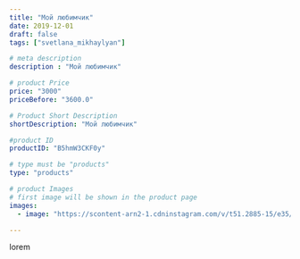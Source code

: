 ```yaml
---
title: "Мой любимчик"
date: 2019-12-01
draft: false
tags: ["svetlana_mikhaylyan"]

# meta description
description : "Мой любимчик"

# product Price
price: "3000"
priceBefore: "3600.0"

# Product Short Description
shortDescription: "Мой любимчик"

#product ID
productID: "B5hmW3CKF0y"

# type must be "products"
type: "products"

# product Images
# first image will be shown in the product page
images:
  - image: "https://scontent-arn2-1.cdninstagram.com/v/t51.2885-15/e35/75328515_141742353905407_459783575807227917_n.jpg?se=7&tp=1&_nc_ht=scontent-arn2-1.cdninstagram.com&_nc_cat=107&_nc_ohc=A26iKXgMEoIAX_q6I2C&ccb=7-4&oh=103ed849c7294675827f4dc2d6e92e51&oe=6081F8B6&_nc_sid=86f79a&ig_cache_key=MjE4OTE5OTU5MDU2NjY4MTkwNg%3D%3D.2-ccb7-4"

---
```

lorem
